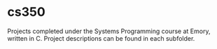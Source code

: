 # cs350
Projects completed under the Systems Programming course at Emory, written in C. Project descriptions can be found in each subfolder.
